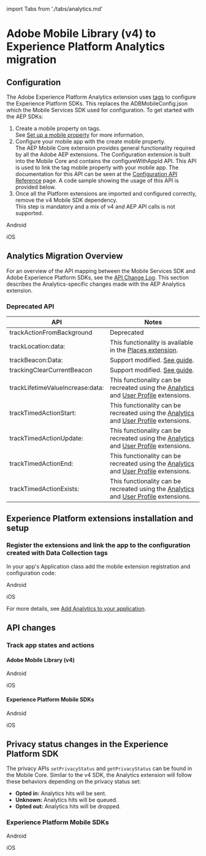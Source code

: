 import Tabs from './tabs/analytics.md'

# Adobe Mobile Library (v4) to Experience Platform Analytics migration

## Configuration

The Adobe Experience Platform Analytics extension uses [tags](https://experience.adobe.com/#/data-collection/) to configure the Experience Platform SDKs. This replaces the ADBMobileConfig.json which the Mobile Services SDK used for configuration. To get started with the AEP SDKs:

1. Create a mobile property on tags. <br/>See [Set up a mobile property](../../getting-started/create-a-mobile-property.md) for more information.
2. Configure your mobile app with the create mobile property.<br/>The AEP Mobile Core extension provides general functionality required by all the Adobe AEP extensions. The Configuration extension is built into the Mobile Core and contains the configureWithAppId API. This API is used to link the tag mobile property with your mobile app. The documentation for this API can be seen at the [Configuration API Reference](../../mobile-core/configuration/api-reference.md#configurewithappid) page. A code sample showing the usage of this API is provided below.
3. Once all the Platform extensions are imported and configured correctly, remove the v4 Mobile SDK dependency. <br/>This step is mandatory and a mix of v4 and AEP API calls is not supported.

<TabsBlock orientation="horizontal" slots="heading, content" repeat="2"/>

Android

<Tabs query="platform=android&task=config"/>

iOS

<Tabs query="platform=ios&task=config"/>

## Analytics Migration Overview

For an overview of the API mapping between the Mobile Services SDK and Adobe Experience Platform SDKs, see the [API Change Log](./api-changelog.md). This section describes the Analytics-specific changes made with the AEP Analytics extension.

### Deprecated API

| API | Notes |
|---|---|
| trackActionFromBackground | Deprecated |
| trackLocation:data: | This functionality is available in the [Places extension](../../places/index.md). |
| trackBeacon:Data: | Support modified. [See guide](../../adobe-analytics/track-beacon.md). |
| trackingClearCurrentBeacon | Support modified. [See guide](../../adobe-analytics/track-beacon.md). |
| trackLifetimeValueIncrease:data: | This functionality can be recreated using the [Analytics](../../adobe-analytics/index.md) and [User Profile](../../profile/index.md) extensions.
| trackTimedActionStart: | This functionality can be recreated using the [Analytics](../../adobe-analytics/index.md) and [User Profile](../../profile/index.md) extensions.
| trackTimedActionUpdate: | This functionality can be recreated using the [Analytics](../../adobe-analytics/index.md) and [User Profile](../../profile/index.md) extensions.
| trackTimedActionEnd: | This functionality can be recreated using the [Analytics](../../adobe-analytics/index.md) and [User Profile](../../profile/index.md) extensions.
| trackTimedActionExists: | This functionality can be recreated using the [Analytics](../../adobe-analytics/index.md) and [User Profile](../../profile/index.md) extensions.

## Experience Platform extensions installation and setup

### Register the extensions and link the app to the configuration created with Data Collection tags

In your app's Application class add the mobile extension registration and configuration code:

<TabsBlock orientation="horizontal" slots="heading, content" repeat="2"/>

Android

<Tabs query="platform=android&task=aep-install"/>

iOS

<Tabs query="platform=ios&task=aep-install"/>

For more details, see [Add Analytics to your application](../../adobe-analytics/index.md#add-analytics-to-your-application).

## API changes

### Track app states and actions

#### Adobe Mobile Library (v4)

<TabsBlock orientation="horizontal" slots="heading, content" repeat="2"/>

Android

<Tabs query="platform=android&task=api-changes-v4"/>

iOS

<Tabs query="platform=ios&task=api-changes-v4"/>

#### Experience Platform Mobile SDKs

<TabsBlock orientation="horizontal" slots="heading, content" repeat="2"/>

Android

<Tabs query="platform=android&task=api-changes-aep"/>

iOS

<Tabs query="platform=ios&task=api-changes-aep"/>

## Privacy status changes in the Experience Platform SDK

The privacy APIs `setPrivacyStatus` and `getPrivacyStatus` can be found in the Mobile Core. Similar to the v4 SDK, the Analytics extension will follow these behaviors depending on the privacy status set:

* **Opted in:** Analytics hits will be sent.
* **Unknown:** Analytics hits will be queued.
* **Opted out:** Analytics hits will be dropped.

### Experience Platform Mobile SDKs

<TabsBlock orientation="horizontal" slots="heading, content" repeat="2"/>

Android

<Tabs query="platform=android&task=privacy-changes-aep"/>

iOS

<Tabs query="platform=ios&task=privacy-changes-aep"/>
